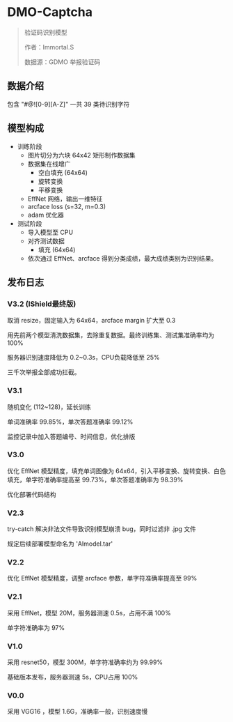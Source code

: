 # DMO-Captcha
> 验证码识别模型
> 
>作者：Immortal.S
> 
>数据源：GDMO 举报验证码

## 数据介绍
包含 "#@![0-9][A-Z]" 一共 39 类待识别字符

## 模型构成
* 训练阶段
  * 图片切分为六块 64x42 矩形制作数据集
  * 数据集在线增广
    * 空白填充 (64x64)
    * 旋转变换
    * 平移变换
  * EffNet 网络，输出一维特征
  * arcface loss (s=32, m=0.3)
  * adam 优化器
* 测试阶段
  * 导入模型至 CPU
  * 对齐测试数据
    * 填充 (64x64)
  * 依次通过 EffNet、arcface 得到分类成绩，最大成绩类别为识别结果。

## 发布日志

### V3.2 (IShield最终版)
取消 resize，固定输入为 64x64，arcface margin 扩大至 0.3

用先前两个模型清洗数据集，去除重复数据。最终训练集、测试集准确率均为 100%

服务器识别速度降低为 0.2~0.3s，CPU负载降低至 25%

三千次举报全部成功拦截。

### V3.1
随机变化 (112~128)，延长训练

单词准确率 99.85%，单次答题准确率 99.12%

监控记录中加入答题编号、时间信息，优化排版

### V3.0

优化 EffNet 模型精度，填充单词图像为 64x64，引入平移变换、旋转变换、白色填充，单字符准确率提高至 99.73%，单次答题准确率为 98.39%

优化部署代码结构

### V2.3
try-catch 解决非法文件导致识别模型崩溃 bug，同时过滤非 .jpg 文件

规定后续部署模型命名为 'AImodel.tar'

### V2.2
优化 EffNet 模型精度，调整 arcface 参数，单字符准确率提高至 99%

### V2.1
采用 EffNet，模型 20M，服务器测速 0.5s，占用不满 100%

单字符准确率为 97%

### V1.0
采用 resnet50，模型 300M，单字符准确率约为 99.99%

基础版本发布，服务器测速 5s，CPU占用 100%

### V0.0
采用 VGG16 ，模型 1.6G，准确率一般，识别速度慢
